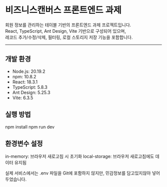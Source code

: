 # 비즈니스캔버스 프론트엔드 과제

회원 정보를 관리하는 테이블 기반의 프론트엔드 과제 프로젝트입니다.  
React, TypeScript, Ant Design, Vite 기반으로 구성되어 있으며,  
레코드 추가/수정/삭제, 필터링, 로컬 스토리지 저장 기능을 포함합니다.

---

## 개발 환경

- Node.js: 20.19.2
- npm: 10.8.2
- React: 18.3.1
- TypeScript: 5.8.3
- Ant Design: 5.25.3
- Vite: 6.3.5

## 실행 방법

npm install
npm run dev

## 환경변수 설정

in-memory: 브라우저 새로고침 시 초기화
local-storage: 브라우저 새로고침에도 데이터 유지됨

실제 서비스에서는 .env 파일을 Git에 포함하지 않지만,
민감정보를 담고있지않아 넣어두었습니다.
